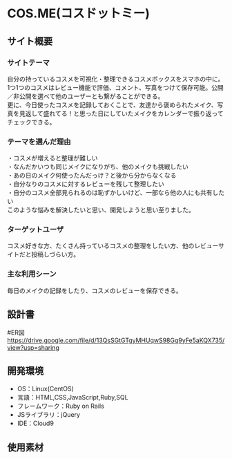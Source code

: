 # COS.ME(コスドットミー)

## サイト概要
### サイトテーマ
自分の持っているコスメを可視化・整理できるコスメボックスをスマホの中に。  
1つ1つのコスメはレビュー機能で評価、コメント、写真をつけて保存可能。公開／非公開を選べて他のユーザーとも繋がることができる。  
更に、今日使ったコスメを記録しておくことで、友達から褒められたメイク、写真を見返して盛れてる！と思った日にしていたメイクをカレンダーで振り返ってチェックできる。

### テーマを選んだ理由
・コスメが増えると整理が難しい  
・なんだかいつも同じメイクになりがち、他のメイクも挑戦したい  
・あの日のメイク何使ったんだっけ？と後から分からなくなる  
・自分なりのコスメに対するレビューを残して整理したい  
・自分のコスメ全部見られるのは恥ずかしいけど、一部なら他の人にも共有したい  
このような悩みを解決したいと思い、開発しようと思い至りました。  

### ターゲットユーザ
コスメ好きな方、たくさん持っているコスメの整理をしたい方、他のレビューサイトだと投稿しづらい方。

### 主な利用シーン
毎日のメイクの記録をしたり、コスメのレビューを保存できる。

## 設計書
#ER図
https://drive.google.com/file/d/13QsSGtGTgyMHUqwS98Gg9yFe5aKQX735/view?usp=sharing

## 開発環境
- OS：Linux(CentOS)
- 言語：HTML,CSS,JavaScript,Ruby,SQL
- フレームワーク：Ruby on Rails
- JSライブラリ：jQuery
- IDE：Cloud9

## 使用素材
